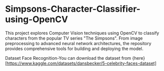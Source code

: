 # Simpsons-Character-Classifier-using-OpenCV
This project explores Computer Vision techniques using OpenCV to classify characters from the popular TV series "The Simpsons". From image preprocessing to advanced neural network architectures, the repository provides comprehensive tools for building and deploying the model.

Dataset
Face Recognition-You can download the dataset from {here}[https://www.kaggle.com/datasets/dansbecker/5-celebrity-faces-dataset]
